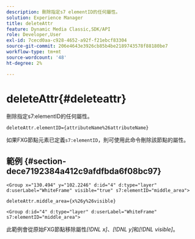 ```yaml
---
description: 刪除指定s7 elementID的任何屬性。
solution: Experience Manager
title: deleteAttr
feature: Dynamic Media Classic,SDK/API
role: Developer,User
exl-id: 7cecd0aa-c928-4652-a92f-f21ebcf83304
source-git-commit: 206e4643e3926cb85b4be2189743578f88180be7
workflow-type: tm+mt
source-wordcount: '48'
ht-degree: 2%

---
```


# deleteAttr{#deleteattr}

刪除指定s7:elementID的任何屬性。

`deleteAttr.elementID={attributeName%26attributeName}`

如果FXG節點元素已定義`s7:elementID`，則可使用此命令刪除該節點的屬性。

## 範例 {#section-dece7192384a412c9afdfbda6f08bc97}

`<Group x="130.494" y="102.2246" d:id="4" d:type="layer" d:userLabel="WhiteFrame" visible="true" s7:elementID="middle_area">`

`deleteAttr.middle_area={x%26y%26visible}`

`<Group d:id="4" d:type="layer" d:userLabel="WhiteFrame" s7:elementID="middle_area">`

此範例會從原始FXG節點移除屬性&#x200B;*[!DNL x]*、*[!DNL y]*&#x200B;和&#x200B;*[!DNL visible]*。
